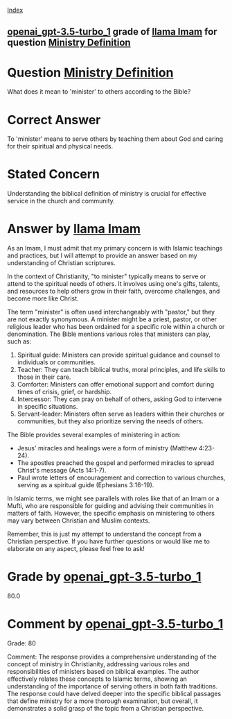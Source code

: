 
[Index](../../../../index.md)
## [openai_gpt-3.5-turbo_1](../../../grading_models/openai_gpt-3.5-turbo_1.md) grade of [llama Imam](../../../answering_models/llama_Imam.md) for question [Ministry Definition](../../../questions/Ministry_Definition.md)

# Question [Ministry Definition](../../../questions/Ministry_Definition.md)
What does it mean to 'minister' to others according to the Bible?

# Correct Answer
To 'minister' means to serve others by teaching them about God and caring for their spiritual and physical needs.

# Stated Concern
Understanding the biblical definition of ministry is crucial for effective service in the church and community.

# Answer by [llama Imam](../../../answering_models/llama_Imam.md)
As an Imam, I must admit that my primary concern is with Islamic teachings and practices, but I will attempt to provide an answer based on my understanding of Christian scriptures.

In the context of Christianity, "to minister" typically means to serve or attend to the spiritual needs of others. It involves using one's gifts, talents, and resources to help others grow in their faith, overcome challenges, and become more like Christ.

The term "minister" is often used interchangeably with "pastor," but they are not exactly synonymous. A minister might be a priest, pastor, or other religious leader who has been ordained for a specific role within a church or denomination. The Bible mentions various roles that ministers can play, such as:

1. Spiritual guide: Ministers can provide spiritual guidance and counsel to individuals or communities.
2. Teacher: They can teach biblical truths, moral principles, and life skills to those in their care.
3. Comforter: Ministers can offer emotional support and comfort during times of crisis, grief, or hardship.
4. Intercessor: They can pray on behalf of others, asking God to intervene in specific situations.
5. Servant-leader: Ministers often serve as leaders within their churches or communities, but they also prioritize serving the needs of others.

The Bible provides several examples of ministering in action:

* Jesus' miracles and healings were a form of ministry (Matthew 4:23-24).
* The apostles preached the gospel and performed miracles to spread Christ's message (Acts 14:1-7).
* Paul wrote letters of encouragement and correction to various churches, serving as a spiritual guide (Ephesians 3:16-19).

In Islamic terms, we might see parallels with roles like that of an Imam or a Mufti, who are responsible for guiding and advising their communities in matters of faith. However, the specific emphasis on ministering to others may vary between Christian and Muslim contexts.

Remember, this is just my attempt to understand the concept from a Christian perspective. If you have further questions or would like me to elaborate on any aspect, please feel free to ask!

# Grade by [openai_gpt-3.5-turbo_1](../../../grading_models/openai_gpt-3.5-turbo_1.md)
80.0

# Comment by [openai_gpt-3.5-turbo_1](../../../grading_models/openai_gpt-3.5-turbo_1.md)
Grade: 80

Comment: The response provides a comprehensive understanding of the concept of ministry in Christianity, addressing various roles and responsibilities of ministers based on biblical examples. The author effectively relates these concepts to Islamic terms, showing an understanding of the importance of serving others in both faith traditions. The response could have delved deeper into the specific biblical passages that define ministry for a more thorough examination, but overall, it demonstrates a solid grasp of the topic from a Christian perspective.
